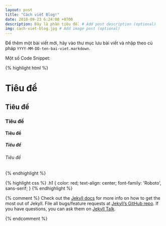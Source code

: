 ```yaml
---
layout: post
title: "Cách viết Blog!"
date: 2018-09-23 6:24:00 +0700
description: Đây là phần tiêu đề. # Add post description (optional)
img: cach-viet-blog.jpg # Add image post (optional)
---
```


Để thêm một bài viết mới, hãy vào thư mục lưu bài viết và nhập theo cú pháp `YYYY-MM-DD-ten-bai-viet.markdown`.

Một số Code Snippet:

{% highlight html %}
<h1>Tiêu đề</h1>
<h2>Tiêu đề</h2>
<h3>Tiêu đề</h3>
<h4>Tiêu đề</h4>
<h5>Tiêu đề</h5>
<h6>Tiêu đề</h6>
{% endhighlight %}

{% highlight css %}
.h1 {
  color: red;
  text-align: center;
  font-family: 'Roboto', sans-serif;
}
{% endhighlight %}

{% comment %}
Check out the [Jekyll docs][jekyll-docs] for more info on how to get the most out of Jekyll. File all bugs/feature requests at [Jekyll’s GitHub repo][jekyll-gh]. If you have questions, you can ask them on [Jekyll Talk][jekyll-talk].

[jekyll-docs]: https://jekyllrb.com/docs/home
[jekyll-gh]:   https://github.com/jekyll/jekyll
[jekyll-talk]: https://talk.jekyllrb.com/
{% endcomment %}
